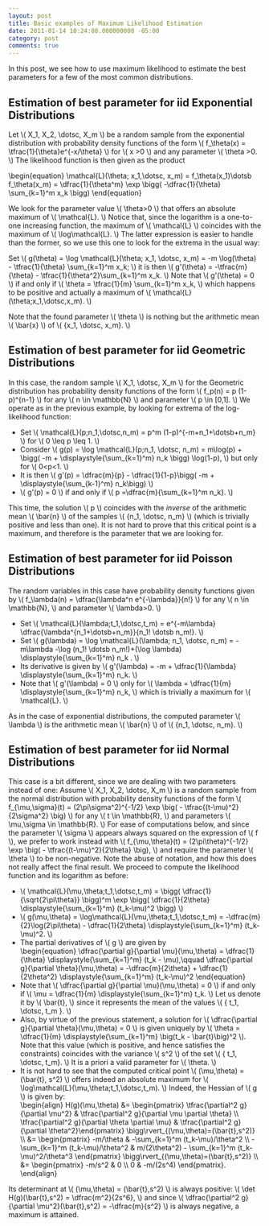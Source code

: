 ```yaml
---
layout: post
title: Basic examples of Maximum Likelihood Estimation
date: 2011-01-14 10:24:08.000000000 -05:00
category: post
comments: true
---
```


In this post, we see how to use maximum likelihood to estimate the best parameters for a few of the most common distributions.

## Estimation of best parameter for iid Exponential Distributions

Let <span>\\( X_1, X_2, \dotsc, X_m \\)</span> be a random sample from the exponential distribution with probability density functions of the form <span>\\( f_\theta(x) = \tfrac{1}{\theta}e^{-x/\theta} \\)</span> for <span>\\( x &gt;0 \\)</span> and any parameter <span>\\( \theta &gt;0. \\)</span>  The likelihood function is then given as the product

<div>
	\begin{equation}
	\mathcal{L}(\theta; x_1,\dotsc, x_m) = f_\theta(x_1)\dotsb f_\theta(x_m) = \dfrac{1}{\theta^m} \exp \bigg( -\dfrac{1}{\theta} \sum_{k=1}^m x_k \bigg)
	\end{equation}
</div>

We look for the parameter value <span>\\( \theta&gt;0 \\)</span> that offers an absolute maximum of <span>\\( \mathcal{L}. \\)</span>  Notice that, since the logarithm is a one-to-one increasing function, the maximum of <span>\\( \mathcal{L} \\)</span> coincides with the maximum of <span>\\( \log\mathcal{L}. \\)</span>  The latter expression is easier to handle than the former, so we use this one to look for the extrema in the usual way:

Set <span>\\( g(\theta) = \log \mathcal{L}(\theta; x_1, \dotsc, x_m) = -m \log(\theta) - \tfrac{1}{\theta} \sum_{k=1}^m x_k; \\)</span> it is then <span>\\( g'(\theta) = -\tfrac{m}{\theta} - \tfrac{1}{\theta^2}\sum_{k=1}^m x_k. \\)</span>  Note that <span>\\( g'(\theta) = 0 \\)</span> if and only if <span>\\( \theta = \tfrac{1}{m} \sum_{k=1}^m x_k, \\)</span> which happens to be positive and actually a maximum of <span>\\( \mathcal{L}(\theta;x_1,\dotsc,x_m). \\)</span>

Note that the found parameter <span>\\( \theta \\)</span> is nothing but the arithmetic mean <span>\\( \bar{x} \\)</span> of <span>\\( \{x_1, \dotsc, x_m\}. \\)</span>

## Estimation of best parameter for iid Geometric Distributions

In this case, the random sample <span>\\( X_1, \dotsc, X_m \\)</span> for the Geometric distribution has probability density functions of the form <span>\\( f_p(n) = p (1-p)^{n-1} \\)</span> for any <span>\\( n \in \mathbb{N} \\)</span> and parameter <span>\\( p \in [0,1]. \\)</span>  We operate as in the previous example, by looking for extrema of the log-likelihood function:

* Set <span>\\( \mathcal{L}(p;n_1,\dotsc,n_m) = p^m (1-p)^{-m+n_1+\dotsb+n_m} \\)</span> for <span>\\( 0 \leq p \leq 1. \\)</span>
* Consider <span>\\( g(p) = \log \mathcal{L}(p;n_1, \dotsc, n_m) = m\log(p) + \bigg( -m + \displaystyle{\sum_{k=1}^m} n_k \bigg) \log(1-p), \\)</span> but only for <span>\\( 0&lt;p&lt;1. \\)</span>
* It is then <span>\\( g'(p) = \dfrac{m}{p} - \dfrac{1}{1-p}\bigg( -m + \displaystyle{\sum_{k-1}^m} n_k\bigg) \\)</span>
* <span>\\( g'(p) = 0 \\)</span> if and only if <span>\\( p =\dfrac{m}{\sum_{k=1}^m n_k}. \\)</span>

This time, the solution <span>\\( p \\)</span> coincides with the *inverse* of the arithmetic mean <span>\\( \bar{n} \\)</span> of the samples <span>\\( \{n_1, \dotsc, n_m\} \\)</span> (which is trivially positive and less than one).  It is not hard to prove that this critical point is a maximum, and therefore is the parameter that we are looking for.

## Estimation of best parameter for iid Poisson Distributions

The random variables in this case have probability density functions given by <span>\\( f_\lambda(n) = \dfrac{\lambda^n e^{-\lambda}}{n!} \\)</span> for any <span>\\( n \in \mathbb{N}, \\)</span> and parameter <span>\\( \lambda&gt;0. \\)</span>

* Set <span>\\( \mathcal{L}(\lambda;t_1,\dotsc,t_m) = e^{-m\lambda} \dfrac{\lambda^{n_1+\dotsb+n_m}}{n_1! \dotsb n_m!}. \\)</span>
* Set <span>\\( g(\lambda) = \log \mathcal{L}(\lambda; n_1, \dotsc, n_m) = -m\lambda -\log (n_1! \dotsb n_m!)+(\log \lambda) \displaystyle{\sum_{k=1}^m} n_k . \\)</span>
* Its derivative is given by <span>\\( g'(\lambda) = -m + \dfrac{1}{\lambda} \displaystyle{\sum_{k=1}^m} n_k. \\)</span>
* Note that <span>\\( g'(\lambda) = 0 \\)</span> only for <span>\\( \lambda = \dfrac{1}{m} \displaystyle{\sum_{k=1}^m} n_k, \\)</span> which is trivially a maximum for <span>\\( \mathcal{L}. \\)</span>

As in the case of exponential distributions, the computed parameter <span>\\( \lambda \\)</span> is  the arithmetic mean <span>\\( \bar{n} \\)</span> of <span>\\( \{n_1, \dotsc, n_m\}. \\)</span>

## Estimation of best parameter for iid Normal Distributions

This case is a bit different, since we are dealing with two parameters instead of one: Assume <span>\\( X_1, X_2, \dotsc, X_m \\)</span> is a random sample from the normal distribution with probability density functions of the form <span>\\( f_{\mu,\sigma}(t) = (2\pi\sigma^2)^{-1/2} \exp \big( - \tfrac{(t-\mu)^2}{2\sigma^2} \big) \\)</span> for any <span>\\( t \in \mathbb{R}, \\)</span> and parameters <span>\\( \mu,\sigma \in \mathbb{R}. \\)</span>  For ease of computations below, and since the parameter <span>\\( \sigma \\)</span> appears always squared on the expression of <span>\\( f \\)</span>, we prefer to work instead with <span>\\( f_{\mu,\theta}(t) = (2\pi\theta)^{-1/2} \exp \big( - \tfrac{(t-\mu)^2}{2\theta} \big), \\)</span> and require the parameter <span>\\( \theta \\)</span> to be non-negative.  Note the abuse of notation, and how this does not really affect the final result.  We proceed to compute the likelihood function and its logarithm as before:

* <span>\\( \mathcal{L}(\mu,\theta;t_1,\dotsc,t_m) = \bigg( \dfrac{1}{\sqrt{2\pi\theta}} \bigg)^m \exp \bigg(  \dfrac{1}{2\theta} \displaystyle{\sum_{k=1}^m} (t_k-\mu)^2 \bigg) \\)</span>
* <span>\\( g(\mu,\theta) = \log\mathcal{L}(\mu,\theta;t_1,\dotsc,t_m) = -\dfrac{m}{2}\log(2\pi\theta) - \dfrac{1}{2\theta} \displaystyle{\sum_{k=1}^m} (t_k-\mu)^2. \\)</span>
* The partial derivatives of <span>\\( g \\)</span> are given by
    <div>
	\begin{equation}
	\dfrac{\partial g}{\partial \mu}(\mu,\theta) = \dfrac{1}{\theta} \displaystyle{\sum_{k=1}^m} (t_k - \mu),\qquad \dfrac{\partial g}{\partial \theta}(\mu,\theta) = -\dfrac{m}{2\theta} + \dfrac{1}{2\theta^2} \displaystyle{\sum_{k=1}^m} (t_k-\mu)^2
	\end{equation}
    </div>
* Note that <span>\\( \dfrac{\partial g}{\partial \mu}(\mu,\theta) = 0 \\)</span> if and only if <span>\\( \mu = \dfrac{1}{m} \displaystyle{\sum_{k=1}^m} t_k. \\)</span>  Let us denote it by <span>\\( \bar{t}, \\)</span> since it represents the mean of the values <span>\\( \{ t_1, \dotsc, t_m \}. \\)</span>
* Also, by virtue of the previous statement, a solution for <span>\\( \dfrac{\partial g}{\partial \theta}(\mu,\theta) = 0 \\)</span> is given uniquely by <span>\\( \theta = \dfrac{1}{m} \displaystyle{\sum_{k=1}^m} \big(t_k - \bar{t}\big)^2 \\)</span>.  Note that this value (which is positive, and hence satisfies the constraints) coincides with the variance <span>\\( s^2 \\)</span> of the set <span>\\( \{ t_1, \dotsc, t_m\}. \\)</span>  It is a priori a valid parameter for <span>\\( \theta. \\)</span>
* It is not hard to see that the computed critical point <span>\\( (\mu,\theta) = (\bar{t}, s^2) \\)</span> offers indeed an absolute maximum for <span>\\( \log\mathcal{L}(\mu,\theta;t_1,\dotsc,t_m). \\)</span>  Indeed, the Hessian of <span>\\( g \\)</span> is given by:
    <div>
    \begin{align}
    H(g)(\mu,\theta) &= \begin{pmatrix} \tfrac{\partial^2 g}{\partial \mu^2} &amp; \tfrac{\partial^2 g}{\partial \mu \partial \theta} \\ \tfrac{\partial^2 g}{\partial \theta \partial \mu} &amp; \tfrac{\partial^2 g}{\partial \theta^2}\end{pmatrix} \bigg\rvert_{(\mu,\theta)=(\bar{t},s^2)} \\
    &= \begin{pmatrix} -m/\theta &amp; -\sum_{k=1}^m (t_k-\mu)/\theta^2 \\ -\sum_{k=1}^m (t_k-\mu)/\theta^2 &amp; m/(2\theta^2) - \sum_{k=1}^m (t_k-\mu)^2/\theta^3 \end{pmatrix} \bigg\rvert_{(\mu,\theta)=(\bar{t},s^2)} \\
    &= \begin{pmatrix} -m/s^2 &amp; 0 \\ 0 &amp; -m/(2s^4) \end{pmatrix}.
    \end{align}
	</div>
Its determinant at <span>\\( (\mu,\theta) = (\bar{t},s^2) \\)</span> is always positive: <span>\\( \det H(g)(\bar{t},s^2) = \dfrac{m^2}{2s^6}, \\)</span> and since <span>\\( \dfrac{\partial^2 g}{\partial \mu^2}(\bar{t},s^2) = -\dfrac{m}{s^2} \\)</span> is always negative, a maximum is attained.

